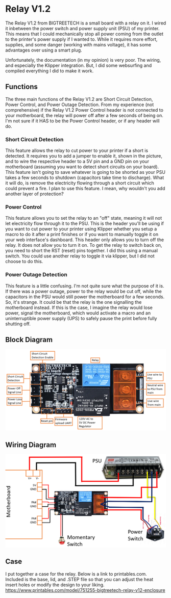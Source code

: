 # Relay V1.2
The Relay V1.2 from BIGTREETECH is a small board with a relay on it. I wired it inbetween the power switch and power supply unit (PSU) of my printer. This means that I could mechanically stop all power coming from the outlet to the printer's power supply if I wanted to. While it requires more effort, supplies, and some danger (working with mains voltage), it has some advantages over using a smart plug.

Unfortunately, the documentation (in my opinion) is very poor. The wiring, and especially the Klipper integration. But, I did some websurfing and compiled everything I did to make it work.

## Functions
The three main functions of the Relay V1.2 are Short Circuit Detection, Power Control, and Power Outage Detection. From my experience (not comprehensive) if the Relay V1.2 Power Control header is not connected to your motherboard, the relay will power off after a few seconds of being on. I'm not sure if it HAS to be the Power Control header, or if any header will do.

### Short Circuit Detection
This feature allows the relay to cut power to your printer if a short is detected. It requires you to add a jumper to enable it, shown in the picture, and to wire the respective header to a 5V pin and a GND pin on your motherboard (assuming you want to detect short circuits on your board). This feature isn't going to save whatever is going to be shorted as your PSU takes a few seconds to shutdown (capacitors take time to discharge). What it will do, is remove the electricity flowing through a short circuit which could prevent a fire. I plan to use this feature. I mean, why wouldn't you add another layer of protection?

### Power Control
This feature allows you to set the relay to an "off" state, meaning it will not let electricity flow through it to the PSU. This is the header you'll be using if you want to cut power to your printer using Klipper whether you setup a macro to do it after a print finishes or if you want to manually toggle it on your web interface's dashboard. This header only allows you to turn off the relay. It does not allow you to turn it on. To get the relay to switch back on, you need to short the RST (reset) pins together. I did this using a manual switch. You could use another relay to toggle it via klipper, but I did not choose to do this.

### Power Outage Detection
This feature is a little confusing. I'm not quite sure what the purpose of it is. If there was a power outage, power to the relay would be cut off, while the capacitors in the PSU would still power the motherboard for a few seconds. So, it's strange. It could be that the relay is the one signalling the motherboard instead. If this is the case, I imagine the relay would lose power, signal the motherboard, which would activate a macro and an uninterruptible power supply (UPS) to safely pause the print before fully shutting off.


## Block Diagram
![block_diagram](block_diagram.png)

## Wiring Diagram
![wiring_diagram](wiring_diagram.png)

## Case
I put together a case for the relay. Below is a link to printables.com. Included is the base, lid, and .STEP file so that you can adjust the heat insert holes or modify the design to your liking.
https://www.printables.com/model/751255-bigtreetech-relay-v12-enclosure
